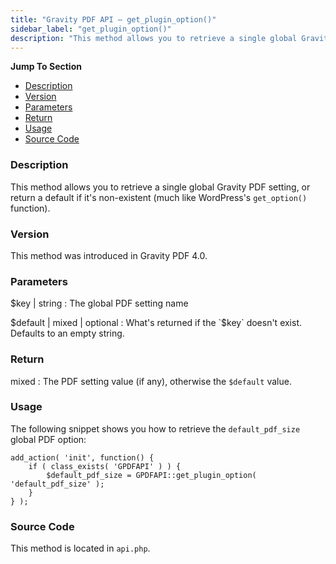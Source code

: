```yaml
---
title: "Gravity PDF API – get_plugin_option()"
sidebar_label: "get_plugin_option()"
description: "This method allows you to retrieve a single global Gravity PDF setting, or return a default if it's non-existent."
---
```


**Jump To Section**

* [Description](#description)
* [Version](#version)
* [Parameters](#parameters)
* [Return](#return)
* [Usage](#usage)
* [Source Code](#source-code)

### Description

This method allows you to retrieve a single global Gravity PDF setting, or return a default if it's non-existent (much like WordPress's `get_option()` function).

### Version

This method was introduced in Gravity PDF 4.0.

### Parameters

$key | string
:    The global PDF setting name

$default | mixed | optional
:    What's returned if the `$key` doesn't exist. Defaults to an empty string.

### Return

mixed
:    The PDF setting value (if any), otherwise the `$default` value.

### Usage

The following snippet shows you how to retrieve the `default_pdf_size` global PDF option:

```
add_action( 'init', function() {
	if ( class_exists( 'GPDFAPI' ) ) {
		$default_pdf_size = GPDFAPI::get_plugin_option( 'default_pdf_size' );
	}
} );
```

### Source Code

This method is located in `api.php`.